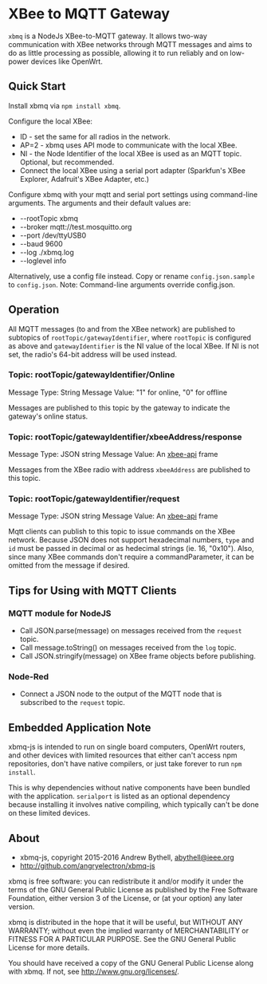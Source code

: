 XBee to MQTT Gateway
====================
`xbmq` is a NodeJs XBee-to-MQTT gateway.  It allows two-way communication with
XBee networks through MQTT messages and aims to do as little processing as
possible, allowing it to run reliably and on low-power devices like OpenWrt.

Quick Start
------------
Install xbmq via `npm install xbmq`. 

Configure the local XBee:

* ID - set the same for all radios in the network.
* AP=2 - xbmq uses API mode to communicate with the local XBee.
* NI - the Node Identifier of the local XBee is used as an MQTT topic.  Optional,
but recommended.
* Connect the local XBee using a serial port adapter (Sparkfun's XBee Explorer,
Adafruit's XBee Adapter, etc.)

Configure xbmq with your mqtt and serial port settings using command-line
arguments.  The arguments and their default values are:

* --rootTopic xbmq
* --broker mqtt://test.mosquitto.org
* --port /dev/ttyUSB0
* --baud 9600
* --log ./xbmq.log
* --loglevel info

Alternatively, use a config file instead.  Copy or rename `config.json.sample` to 
`config.json`.  Note: Command-line arguments override config.json.


Operation
---------
All MQTT messages (to and from the XBee network) are published to subtopics of
`rootTopic/gatewayIdentifier`, where `rootTopic` is configured as above
and `gatewayIdentifier` is the NI value of the local XBee.  If NI is not set, the
radio's 64-bit address will be used instead.

### Topic: rootTopic/gatewayIdentifier/Online
Message Type: String
Message Value: "1" for online, "0" for offline

Messages are published to this topic by the gateway to indicate the gateway's
online status.  

### Topic: rootTopic/gatewayIdentifier/xbeeAddress/response
Message Type: JSON string
Message Value: An [xbee-api](https://www.npmjs.com/package/xbee-api) frame

Messages from the XBee radio with address `xbeeAddress` are published to this 
topic. 

### Topic: rootTopic/gatewayIdentifier/request
Message Type: JSON string
Message Value: An [xbee-api](https://www.npmjs.com/package/xbee-api) frame

Mqtt clients can publish to this topic to issue commands on the XBee network.
Because JSON does not support hexadecimal numbers, `type` and `id` must be
passed in decimal or as hedecimal strings (ie. 16, "0x10").  Also, since many 
XBee commands don't require a commandParameter, it can be omitted from the 
message if desired.

Tips for Using with MQTT Clients
--------------------------------
### MQTT module for NodeJS 
* Call JSON.parse(message) on messages received from the `request` topic.
* Call message.toString() on messages received from the `log` topic.
* Call JSON.stringify(message) on XBee frame objects before publishing.

### Node-Red
* Connect a JSON node to the output of the MQTT node that is subscribed to the
`request` topic.

Embedded Application Note
-------------------------
xbmq-js is intended to run on single board computers, OpenWrt routers,
and other devices with limited resources that either can't access npm repositories,
don't have native compilers, or just take forever to run `npm install`.

This is why dependencies without native components have been bundled with the 
application.  `serialport` is listed as an optional dependency because 
installing it involves native compiling, which typically can't be done on these
limited devices.

About
-----
* xbmq-js, copyright 2015-2016 Andrew Bythell, [abythell@ieee.org](mailto:abythell@ieee.org)
* http://github.com/angryelectron/xbmq-js

xbmq is free software: you can redistribute it and/or modify it under the terms
of the GNU General Public License as published by the Free Software Foundation,
either version 3 of the License, or (at your option) any later version.

xbmq is distributed in the hope that it will be useful, but WITHOUT ANY
WARRANTY; without even the implied warranty of MERCHANTABILITY or FITNESS FOR A
PARTICULAR PURPOSE. See the GNU General Public License for more details.

You should have received a copy of the GNU General Public License along with
xbmq. If not, see http://www.gnu.org/licenses/.
